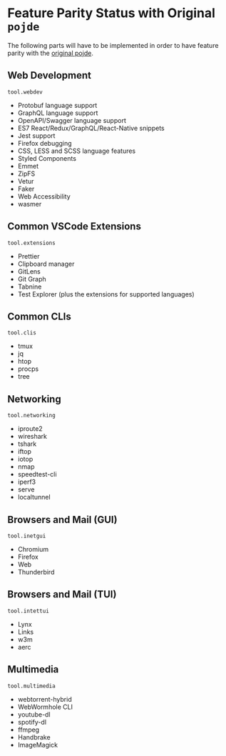 # Feature Parity Status with Original `pojde`

The following parts will have to be implemented in order to have feature parity with the [original pojde](https://github.com/pojntfx/pojde).

## Web Development

`tool.webdev`

- Protobuf language support
- GraphQL language support
- OpenAPI/Swagger language support
- ES7 React/Redux/GraphQL/React-Native snippets
- Jest support
- Firefox debugging
- CSS, LESS and SCSS language features
- Styled Components
- Emmet
- ZipFS
- Vetur
- Faker
- Web Accessibility
- wasmer

## Common VSCode Extensions

`tool.extensions`

- Prettier
- Clipboard manager
- GitLens
- Git Graph
- Tabnine
- Test Explorer (plus the extensions for supported languages)

## Common CLIs

`tool.clis`

- tmux
- jq
- htop
- procps
- tree

## Networking

`tool.networking`

- iproute2
- wireshark
- tshark
- iftop
- iotop
- nmap
- speedtest-cli
- iperf3
- serve
- localtunnel

## Browsers and Mail (GUI)

`tool.inetgui`

- Chromium
- Firefox
- Web
- Thunderbird

## Browsers and Mail (TUI)

`tool.intettui`

- Lynx
- Links
- w3m
- aerc

## Multimedia

`tool.multimedia`

- webtorrent-hybrid
- WebWormhole CLI
- youtube-dl
- spotify-dl
- ffmpeg
- Handbrake
- ImageMagick
